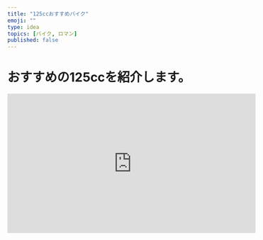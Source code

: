 ```yaml
---
title: "125ccおすすめバイク"
emoji: ""
type: idea
topics: [バイク, ロマン]
published: false
---
```


# おすすめの125ccを紹介します。

<iframe width="560" height="315" src="https://www.youtube.com/embed/W8cslZk9b6E?si=kspN7T-OReICtCp9" title="YouTube video player" frameborder="0" allow="accelerometer; autoplay; clipboard-write; encrypted-media; gyroscope; picture-in-picture; web-share" referrerpolicy="strict-origin-when-cross-origin" allowfullscreen></iframe>


